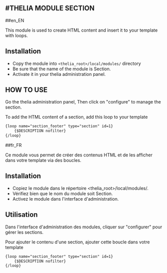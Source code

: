 #THELIA MODULE SECTION
----

##en_EN

This module is used to create HTML content and insert it to your template with loops.

## Installation

* Copy the module into ```<thelia_root>/local/modules/``` directory
* Be sure that the name of the module is Section.
* Activate it in your thelia administration panel.

## HOW TO USE

Go the thelia administration panel, Then click on "configure" to manage the section.

To add the HTML content of a section, add this loop to your template
```html
{loop name="section_footer" type="section" id=1}
    {$DESCRIPTION nofilter}
{/loop}
```


##fr_FR

Ce module vous permet de créer des contenus HTML et de les afficher dans votre template via des boucles.

## Installation

* Copiez le module dans le répertoire <thelia_root>/local/modules/.
* Vérifiez bien que le nom du module soit Section.
* Activez le module dans l'interface d'administration.

## Utilisation 

Dans l'interface d'administration des modules, cliquer sur "configurer" pour gérer les sections.

Pour ajouter le contenu d'une section, ajouter cette boucle dans votre template
```html
{loop name="section_footer" type="section" id=1}
    {$DESCRIPTION nofilter}
{/loop}
```


